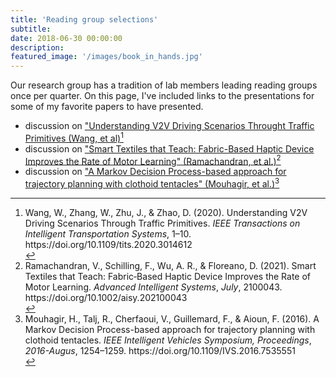 ```yaml
---
title: 'Reading group selections'
subtitle: 
date: 2018-06-30 00:00:00
description: 
featured_image: '/images/book_in_hands.jpg'
---
```


Our research group has a tradition of lab members leading reading groups once per quarter. On this page, I've included links to the presentations for some of my favorite papers to have presented.

* discussion on <a id="raw-url" href="reading_group_8_11_2021_v2v_driving_scenarios_wang_et_al.pdf">"Understanding V2V Driving Scenarios Throught Traffic Primitives (Wang, et al)</a>[^1]
* discussion on <a id="raw-url" href="https://github.com/mossti/Portfolio/blob/master/docs/resume_cv_may_2022.pdf">"Smart Textiles that Teach: Fabric-Based Haptic Device Improves the Rate of Motor Learning" (Ramachandran, et al.)</a>[^2]
* discussion on <a id="raw-url" href="https://github.com/mossti/Portfolio/blob/master/docs/resume_cv_may_2022.pdf">"A Markov Decision Process-based approach for trajectory planning with clothoid tentacles" (Mouhagir, et al.)</a>[^3]



[^1]:<div class="csl-entry">Wang, W., Zhang, W., Zhu, J., &#38; Zhao, D. (2020). Understanding V2V Driving Scenarios Through Traffic Primitives. <i>IEEE Transactions on Intelligent Transportation Systems</i>, 1–10. https://doi.org/10.1109/tits.2020.3014612</div>

[^2]:<div class="csl-entry">Ramachandran, V., Schilling, F., Wu, A. R., &#38; Floreano, D. (2021). Smart Textiles that Teach: Fabric‐Based Haptic Device Improves the Rate of Motor Learning. <i>Advanced Intelligent Systems</i>, <i>July</i>, 2100043. https://doi.org/10.1002/aisy.202100043</div>

[^3]:<div class="csl-entry">Mouhagir, H., Talj, R., Cherfaoui, V., Guillemard, F., &#38; Aioun, F. (2016). A Markov Decision Process-based approach for trajectory planning with clothoid tentacles. <i>IEEE Intelligent Vehicles Symposium, Proceedings</i>, <i>2016-Augus</i>, 1254–1259. https://doi.org/10.1109/IVS.2016.7535551</div>